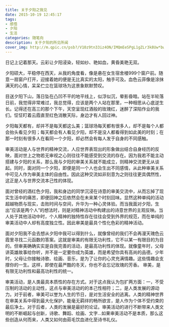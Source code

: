 ```yaml
---
title: 关于夕阳之我见
date: 2015-10-19 12:45:17
tags:
- 感悟
- 夕阳
- 生活
categories: 随笔向
description: 关于夕阳的所见所闻
cover_img: http://m.qpic.cn/psb?/V10z9tn33iz4ON/IMQmEeSPgL1gZLr3k8Uw*bwNPtmTknM3aCCwIeXvetk!/b/dMMAAAAAAAAA&bo=OARGBQAAAAARB08!&rf=viewer_4
---
```




日记上记着那天。云彩让夕阳浸染，轻如纱、艳如血，黄昏美艳无双。

夕阳硕大，平稳停在西天，从我的角度看，像是悬在女生宿舍楼999个窗户前。随意一扇窗户打开，迎接着她的便是无比真实的太阳，触手可及。血色云菲像是涂抹满天的心情，呆呆伫立在篮球场为这景象默默赞叹。

目送夕阳下山，落日坠在凸凹不平的地平线上，似浮似沉，晕影昏暗。站在半轮落日前，我觉得非常难过，我总觉得，应该是两个人站在那里，一种相思从心底逆生长。记得还在高三的那个下午，天空呈现红酒般的玫瑰红，迷醉了深陷作业的我们。怔怔盯着云霞直至红色消散天际，身边才有人回过神。

夕阳每天都有，却并不是每天都这么美；篮球场每天都有很多人，却不是每个人都会抬头看见夕阳；每天都会有人看见夕阳，却不是没人都看得到如此美的时刻；在那一时刻有很多人在看同一个夕阳，却必然会有每人发于自身的不同感触。

审美活动是人与世界的精神交流，人应世界表现出的形象做出结合自身经历的反映，面对世上之物若无审视之心则往往不能感受到交流的存在。因为我若不能主动搭建与夕阳的关系，那么我与夕阳的审美关系就不能成立，则精神交流更无从谈起。同时，面对同一个夕阳，即便是同一个人也会生出不同感情，从此种审美关系中可见人作为审美主体的自由性。因此这种交流如非刻意为之则往往更具偶然性，这正是人与世界交流本己性的体现。

面对曾经的酒红色夕阳，我和身边的同学沉浸在诗意的审美交流中，从而忘掉了现实生活中的痛苦，即便回神之后依然会在未来某个时刻回味。显然这种单纯的活动超越物质与现实，击败时间与空间，升华为一种心灵体验。而当我面对夕阳，生出“应该是两个人”的想法时，则是对精神活动中构建出的诗意世界的主观反映。当人处于其他活动中时，个人精神的独特性存在往往会受到外界的规范，而在单纯的审美活动中人却有高度独立性。因此审美是最具个性化色彩的精神活动。

面对夕阳我不会去想从夕阳中我可以得到什么，就像曾经的我们不会再漫天瑰色云霞里寻找二元函数的答案。这就是审美的有限无功利性，它不以某一有限目的为目的。但审美确确实实是自我完善的活动，是最高功利性的体现。就像童年时，父母讲英雄故事给你听，并不是一定要你成为英雄，而是希望你具有高尚的品德。少年时，父母让你接触诗歌、绘画、音乐，是为了让你的心灵充满情趣。这些情趣会支撑你的一生。这样，即使在最严酷的冬天，你也不会忘记玫瑰的芳香。 审美，是有限无功利性和最高功利性的统一。

审美活动，是人类最具本质性的存在方式。对于这点我认为包扩两方面：一，不受压制的活动的主动性，这点与审美活动的的本己性相符；二，是人类发展的源动力。对于前者，审美可以誉为人生的节日，是对生活安全的逃离。人类的精神世界在审美关系中得到最大化保护，能毫无羁绊的畅所欲言，是人作为个体不受约束的最后净土。对于后者，人类的发展是最好的论证。审美活动的进行不断带来人类文明的不断崛起与创新，诗歌、舞蹈、绘画、文字...如果审美活动不是本质，那么这些创造从何而来，人类又如何由茹毛饮血进化至诗书礼仪。